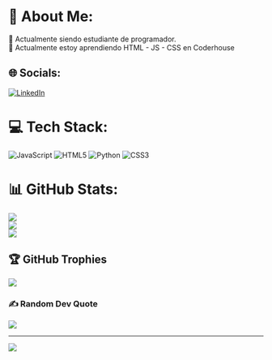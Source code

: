 # 💫 About Me:
🔭 Actualmente siendo estudiante de programador.<br>🌱 Actualmente estoy aprendiendo HTML - JS - CSS en Coderhouse


## 🌐 Socials:
[![LinkedIn](https://img.shields.io/badge/LinkedIn-%230077B5.svg?logo=linkedin&logoColor=white)](https://linkedin.com/in/https://www.linkedin.com/in/clementerosendejofre/) 

# 💻 Tech Stack:
![JavaScript](https://img.shields.io/badge/javascript-%23323330.svg?style=for-the-badge&logo=javascript&logoColor=%23F7DF1E) ![HTML5](https://img.shields.io/badge/html5-%23E34F26.svg?style=for-the-badge&logo=html5&logoColor=white) ![Python](https://img.shields.io/badge/python-3670A0?style=for-the-badge&logo=python&logoColor=ffdd54) ![CSS3](https://img.shields.io/badge/css3-%231572B6.svg?style=for-the-badge&logo=css3&logoColor=white)
# 📊 GitHub Stats:
![](https://github-readme-stats.vercel.app/api?username=C-Rosende&theme=react&hide_border=false&include_all_commits=false&count_private=false)<br/>
![](https://github-readme-streak-stats.herokuapp.com/?user=C-Rosende&theme=react&hide_border=false)<br/>
![](https://github-readme-stats.vercel.app/api/top-langs/?username=C-Rosende&theme=react&hide_border=false&include_all_commits=false&count_private=false&layout=compact)

## 🏆 GitHub Trophies
![](https://github-profile-trophy.vercel.app/?username=C-Rosende&theme=radical&no-frame=false&no-bg=true&margin-w=4)

### ✍️ Random Dev Quote
![](https://quotes-github-readme.vercel.app/api?type=horizontal&theme=radical)

---
[![](https://visitcount.itsvg.in/api?id=C-Rosende&icon=6&color=0)](https://visitcount.itsvg.in)

<!-- Proudly created with GPRM ( https://gprm.itsvg.in ) -->
